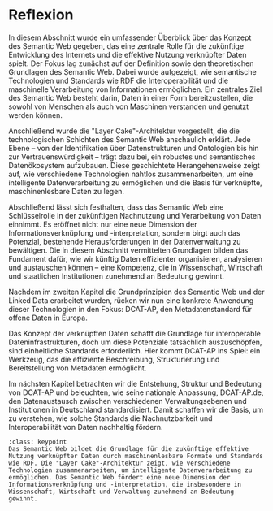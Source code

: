 # Reflexion 
In diesem Abschnitt wurde ein umfassender Überblick über das Konzept des Semantic Web gegeben, das eine zentrale Rolle für die zukünftige Entwicklung des Internets und die effektive Nutzung verknüpfter Daten spielt. Der Fokus lag zunächst auf der Definition sowie den theoretischen Grundlagen des Semantic Web. Dabei wurde aufgezeigt, wie semantische Technologien und Standards wie RDF die Interoperabilität und die maschinelle Verarbeitung von Informationen ermöglichen. Ein zentrales Ziel des Semantic Web besteht darin, Daten in einer Form bereitzustellen, die sowohl von Menschen als auch von Maschinen verstanden und genutzt werden können.

Anschließend wurde die "Layer Cake"-Architektur vorgestellt, die die technologischen Schichten des Semantic Web anschaulich erklärt. Jede Ebene – von der Identifikation über Datenstrukturen und Ontologien bis hin zur Vertrauenswürdigkeit – trägt dazu bei, ein robustes und semantisches Datenökosystem aufzubauen. Diese geschichtete Herangehensweise zeigt auf, wie verschiedene Technologien nahtlos zusammenarbeiten, um eine intelligente Datenverarbeitung zu ermöglichen und die Basis für verknüpfte, maschinenlesbare Daten zu legen.

Abschließend lässt sich festhalten, dass das Semantic Web eine Schlüsselrolle in der zukünftigen Nachnutzung und Verarbeitung von Daten einnimmt. Es eröffnet nicht nur eine neue Dimension der Informationsverknüpfung und -interpretation, sondern birgt auch das Potenzial, bestehende Herausforderungen in der Datenverwaltung zu bewältigen. Die in diesem Abschnitt vermittelten Grundlagen bilden das Fundament dafür, wie wir künftig Daten effizienter organisieren, analysieren und austauschen können – eine Kompetenz, die in Wissenschaft, Wirtschaft und staatlichen Institutionen zunehmend an Bedeutung gewinnt.

Nachdem im zweiten Kapitel die Grundprinzipien des Semantic Web und der Linked Data erarbeitet wurden, rücken wir nun eine konkrete Anwendung dieser Technologien in den Fokus: DCAT-AP, den Metadatenstandard für offene Daten in Europa.

Das Konzept der verknüpften Daten schafft die Grundlage für interoperable Dateninfrastrukturen, doch um diese Potenziale tatsächlich auszuschöpfen, sind einheitliche Standards erforderlich. Hier kommt DCAT-AP ins Spiel: ein Werkzeug, das die effiziente Beschreibung, Strukturierung und Bereitstellung von Metadaten ermöglicht.

Im nächsten Kapitel betrachten wir die Entstehung, Struktur und Bedeutung von DCAT-AP und beleuchten, wie seine nationale Anpassung, DCAT-AP.de, den Datenaustausch zwischen verschiedenen Verwaltungsebenen und Institutionen in Deutschland standardisiert. Damit schaffen wir die Basis, um zu verstehen, wie solche Standards die Nachnutzbarkeit und Interoperabilität von Daten nachhaltig fördern.


```{admonition} Was  Sie mitnehmen sollten
:class: keypoint 
Das Semantic Web bildet die Grundlage für die zukünftige effektive Nutzung verknüpfter Daten durch maschinenlesbare Formate und Standards wie RDF. Die "Layer Cake"-Architektur zeigt, wie verschiedene Technologien zusammenarbeiten, um intelligente Datenverarbeitung zu ermöglichen. Das Semantic Web fördert eine neue Dimension der Informationsverknüpfung und -interpretation, die insbesondere in Wissenschaft, Wirtschaft und Verwaltung zunehmend an Bedeutung gewinnt.